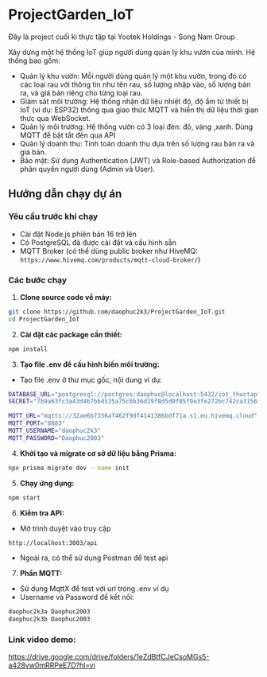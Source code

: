# ProjectGarden_IoT
Đây là project cuối kì thực tập tại Yootek Holdings - Song Nam Group

Xây dựng một hệ thống IoT giúp người dùng quản lý khu vườn của mình. Hệ thống bao
gồm:
- Quản lý khu vườn: Mỗi người dùng quản lý một khu vườn, trong đó có các loại rau
với thông tin như tên rau, số lượng nhập vào, số lượng bán ra, và giá bán riêng cho
từng loại rau.
- Giám sát môi trường: Hệ thống nhận dữ liệu nhiệt độ, độ ẩm từ thiết bị IoT (ví dụ:
ESP32) thông qua giao thức MQTT và hiển thị dữ liệu thời gian thực qua
WebSocket.
- Quản lý môi trường: Hệ thống vườn có 3 loại đèn: đỏ, vàng ,xanh. Dùng MQTT để
bật tắt đèn qua API
- Quản lý doanh thu: Tính toán doanh thu dựa trên số lượng rau bán ra và giá bán.
- Bảo mật: Sử dụng Authentication (JWT) và Role-based Authorization để phân quyền
người dùng (Admin và User).

## Hướng dẫn chạy dự án

### Yêu cầu trước khi chạy

- Cài đặt Node.js phiên bản 16 trở lên
- Có PostgreSQL đã được cài đặt và cấu hình sẵn
- MQTT Broker (có thể dùng public broker như HiveMQ: `https://www.hivemq.com/products/mqtt-cloud-broker/`)

### Các bước chạy

1. **Clone source code về máy:**
```bash
git clone https://github.com/daophuc2k3/ProjectGarden_IoT.git
cd ProjectGarden_IoT
```
2. **Cài đặt các package cần thiết:**
```bash
npm install
```

3. **Tạo file .env để cấu hình biến môi trường:**
- Tạo file .env ở thư mục gốc, nội dung ví dụ:
```bash
DATABASE_URL="postgresql://postgres:daophuc@localhost:5432/iot_thuctap?schema=garden"
SECRET="7b9a63fc3a43d4b7bb4535a75c6b36d29f8d5d0f85f9e3fe272bc742ca3156f4"

MQTT_URL="mqtts://32ae6b7356af462f9df4141386bdf71a.s1.eu.hivemq.cloud"
MQTT_PORT="8883"
MQTT_USERNAME="daophuc2k3"
MQTT_PASSWORD="Daophuc2003"
```
4. **Khởi tạo và migrate cơ sở dữ liệu bằng Prisma:**
```bash
npx prisma migrate dev --name init
```
5. **Chạy ứng dụng:**
```bash
npm start
```
6. **Kiểm tra API:**
- Mở trình duyệt vào truy cập 
```bash
http://localhost:3003/api
```
- Ngoài ra, có thể sử dụng Postman để test api

7. **Phần MQTT:**
- Sử dụng MqttX để test với url trong .env ví dụ
- Username và Password để kết nối:
```bash
daophuc2k3a Daophuc2003
daophuc2k3b Daophuc2003
```
### Link video demo: 
https://drive.google.com/drive/folders/1eZdBtfCJeCsoMGs5-a428vw0mRRPeE7D?hl=vi

